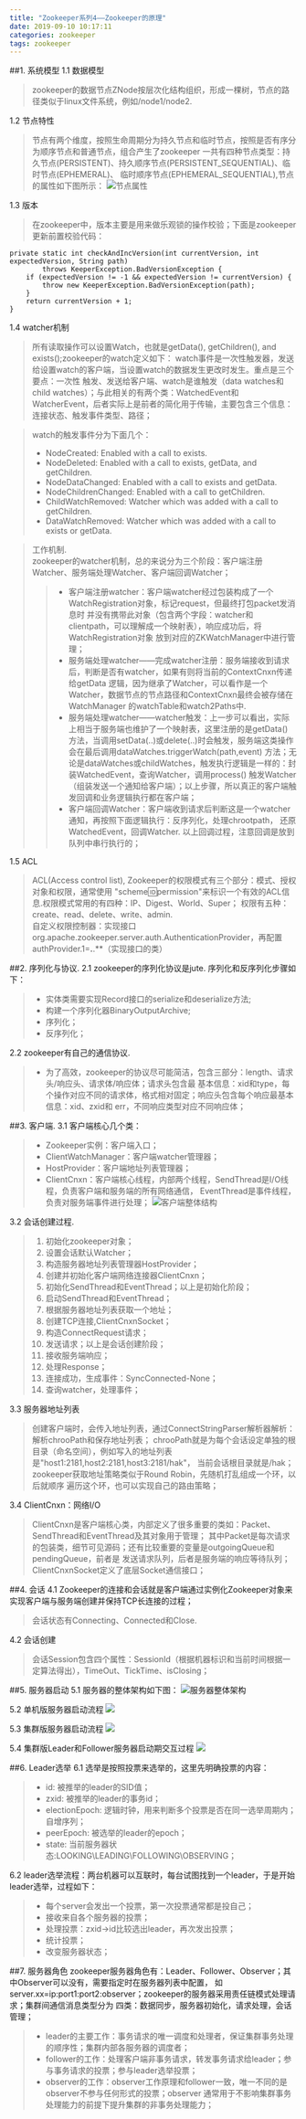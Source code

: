```yaml
---
title: "Zookeeper系列4——Zookeeper的原理"
date: 2019-09-10 10:17:11
categories: zookeeper
tags: zookeeper
---
```


##1. 系统模型
1.1 数据模型
>zookeeper的数据节点ZNode按层次化结构组织，形成一棵树，节点的路径类似于linux文件系统，例如/node1/node2.

1.2 节点特性
>节点有两个维度，按照生命周期分为持久节点和临时节点，按照是否有序分为顺序节点和普通节点，组合产生了zookeeper
一共有四种节点类型：持久节点(PERSISTENT)、持久顺序节点(PERSISTENT_SEQUENTIAL)、临时节点(EPHEMERAL)、
临时顺序节点(EPHEMERAL_SEQUENTIAL),节点的属性如下图所示：
![节点属性](/images/zookeeper_1.png)

1.3 版本
>在zookeeper中，版本主要是用来做乐观锁的操作校验；下面是zookeeper更新前置校验代码：
```
private static int checkAndIncVersion(int currentVersion, int expectedVersion, String path)
        throws KeeperException.BadVersionException {
    if (expectedVersion != -1 && expectedVersion != currentVersion) {
        throw new KeeperException.BadVersionException(path);
    }
    return currentVersion + 1;
}
```

1.4 watcher机制
> 所有读取操作可以设置Watch，也就是getData(), getChildren(), and exists();zookeeper的watch定义如下：
watch事件是一次性触发器，发送给设置watch的客户端，当设置watch的数据发生更改时发生。重点是三个要点：一次性
触发、发送给客户端、watch是谁触发（data watches和child watches）；与此相关的有两个类：WatchedEvent和
WatcherEvent，后者实际上是前者的简化用于传输，主要包含三个信息：连接状态、触发事件类型、路径；

> watch的触发事件分为下面几个：
>* NodeCreated: Enabled with a call to exists.
>* NodeDeleted: Enabled with a call to exists, getData, and getChildren.
>* NodeDataChanged: Enabled with a call to exists and getData.
>* NodeChildrenChanged: Enabled with a call to getChildren.
>* ChildWatchRemoved: Watcher which was added with a call to getChildren.
>* DataWatchRemoved: Watcher which was added with a call to exists or getData.

> 工作机制.<br>
> zookeeper的watcher机制，总的来说分为三个阶段：客户端注册Watcher、服务端处理Watcher、客户端回调Watcher；
>>* 客户端注册watcher：客户端watcher经过包装构成了一个WatchRegistration对象，标记request，但最终打包packet发消息时
并没有携带此对象（包含两个字段：watcher和clientpath，可以理解成一个映射表），响应成功后，将WatchRegistration对象
放到对应的ZKWatchManager中进行管理；
>>* 服务端处理watcher——完成watcher注册：服务端接收到请求后，判断是否有watcher，如果有则将当前的ContextCnxn传递给getData
逻辑，因为继承了Watcher，可以看作是一个Watcher，数据节点的节点路径和ContextCnxn最终会被存储在WatchManager
的watchTable和watch2Paths中. 
>>* 服务端处理watcher——watcher触发：上一步可以看出，实际上相当于服务端也维护了一个映射表，这里注册的是getData()
方法，当调用setData(..)或delete(..)时会触发，服务端这类操作会在最后调用dataWatches.triggerWatch(path,event)
方法；无论是dataWatches或childWatches，触发执行逻辑是一样的：封装WatchedEvent，查询Watcher，调用process()
触发Watcher（组装发送一个通知给客户端）；以上步骤，所以真正的客户端触发回调和业务逻辑执行都在客户端；
>>* 客户端回调Watcher：客户端收到请求后判断这是一个watcher通知，再按照下面逻辑执行：反序列化，处理chrootpath，
还原WatchedEvent，回调Watcher. 以上回调过程，注意回调是放到队列中串行执行的；

1.5 ACL
> ACL(Access control list), Zookeeper的权限模式有三个部分：模式、授权对象和权限，通常使用
"scheme:id:permission"来标识一个有效的ACL信息.权限模式常用的有四种：IP、Digest、World、Super；
权限有五种：create、read、delete、write、admin.<br>
自定义权限控制器：实现接口org.apache.zookeeper.server.auth.AuthenticationProvider，再配置
authProvider.1=**.**.**（实现接口的类）

##2. 序列化与协议.
2.1 zookeeper的序列化协议是jute. 序列化和反序列化步骤如下：
>* 实体类需要实现Record接口的serialize和deserialize方法;
>* 构建一个序列化器BinaryOutputArchive;
>* 序列化；
>* 反序列化；

2.2 zookeeper有自己的通信协议.
>* 为了高效，zookeeper的协议尽可能简洁，包含三部分：length、请求头/响应头、请求体/响应体；请求头包含最
基本信息：xid和type，每个操作对应不同的请求体，格式相对固定；响应头包含每个响应最基本信息：xid、zxid和
err，不同响应类型对应不同响应体；

##3. 客户端.
3.1 客户端核心几个类：
>* Zookeeper实例：客户端入口；
>* ClientWatchManager：客户端watcher管理器；
>* HostProvider：客户端地址列表管理器；
>* ClientCnxn：客户端核心线程，内部两个线程，SendThread是I/O线程，负责客户端和服务端的所有网络通信，
EventThread是事件线程，负责对服务端事件进行处理；
![客户端整体结构](/images/zookeeper_2.png)

3.2 会话创建过程.
> 1. 初始化zookeeper对象；
> 2. 设置会话默认Watcher；
> 3. 构造服务器地址列表管理器HostProvider；
> 4. 创建并初始化客户端网络连接器ClientCnxn；
> 5. 初始化SendThread和EventThread；以上是初始化阶段；
> 6. 启动SendThread和EventThread；
> 7. 根据服务器地址列表获取一个地址；
> 8. 创建TCP连接,ClientCnxnSocket；
> 9. 构造ConnectRequest请求；
> 10. 发送请求；以上是会话创建阶段；
> 11. 接收服务端响应；
> 12. 处理Response；
> 13. 连接成功，生成事件：SyncConnected-None；
> 14. 查询watcher，处理事件；

3.3 服务器地址列表
> 创建客户端时，会传入地址列表，通过ConnectStringParser解析器解析：解析chrooPath和保存地址列表；
chrooPath就是为每个会话设定单独的根目录（命名空间），例如写入的地址列表是"host1:2181,host2:2181,host3:2181/hak"，
当前会话根目录就是/hak；zookeeper获取地址策略类似于Round Robin，先随机打乱组成一个环，以后就顺序
遍历这个环，也可以实现自己的路由策略；

3.4 ClientCnxn：网络I/O
> ClientCnxn是客户端核心类，内部定义了很多重要的类如：Packet、SendThread和EventThread及其对象用于管理；
其中Packet是每次请求的包装类，细节可见源码；还有比较重要的变量是outgoingQueue和pendingQueue，前者是
发送请求队列，后者是服务端的响应等待队列；ClientCnxnSocket定义了底层Socket通信接口；

##4. 会话
4.1 Zookeeper的连接和会话就是客户端通过实例化Zookeeper对象来实现客户端与服务端创建并保持TCP长连接的过程；
>会话状态有Connecting、Connected和Close.

4.2 会话创建
>会话Session包含四个属性：SessionId（根据机器标识和当前时间根据一定算法得出），TimeOut、TickTime、isClosing；

##5. 服务器启动
5.1 服务器的整体架构如下图：
![服务器整体架构](/images/zookeeper_3.png)

5.2 单机版服务器启动流程
![](/images/zookeeper_4.png)

5.3 集群版服务器启动流程
![](/images/zookeeper_5.png)

5.4 集群版Leader和Follower服务器启动期交互过程
![](/images/zookeeper_6.png)

##6. Leader选举
6.1 选举是按照投票来选举的，这里先明确投票的内容：
>* id: 被推举的leader的SID值；
>* zxid: 被推举的leader的事务id；
>* electionEpoch: 逻辑时钟，用来判断多个投票是否在同一选举周期内；自增序列；
>* peerEpoch: 被选举的leader的epoch；
>* state: 当前服务器状态:LOOKING\LEADING\FOLLOWING\OBSERVING；

6.2 leader选举流程：两台机器可以互联时，每台试图找到一个leader，于是开始leader选举，过程如下：
>* 每个server会发出一个投票，第一次投票通常都是投自己；
>* 接收来自各个服务器的投票；
>* 处理投票：zxid->id比较选出leader，再次发出投票；
>* 统计投票；
>* 改变服务器状态；

##7. 服务器角色
zookeeper服务器角色有：Leader、Follower、Observer；其中Observer可以没有，需要指定时在服务器列表中配置，
如server.xx=ip:port1:port2:observer；zookeeper的服务器采用责任链模式处理请求；集群间通信消息类型分为
四类：数据同步，服务器初始化，请求处理，会话管理；
>* leader的主要工作：事务请求的唯一调度和处理者，保证集群事务处理的顺序性；集群内部各服务器的调度者；
>* follower的工作：处理客户端非事务请求，转发事务请求给leader；参与事务请求的投票；参与leader选举投票；
>* observer的工作：observer工作原理和follower一致，唯一不同的是observer不参与任何形式的投票；observer
通常用于不影响集群事务处理能力的前提下提升集群的非事务处理能力；

